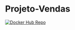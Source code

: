 # Projeto-Vendas
[![Docker Hub Repo](https://img.shields.io/docker/pulls/brunno25/projetovendas-ecommecer-api.svg)](https://hub.docker.com/repository/docker/brunno25/projetovendas-ecommecer-api)
